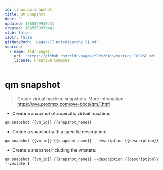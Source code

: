```yaml
---
id: linux.qm-snapshot
title: Qm Snapshot
desc: ''
updated: 1665559930441
created: 1665559930441
stub: false
isDir: false
gitNotePath: 'pages/{{ noteHiearchy }}.md'
sources:
  - name: tldr-pages
    url: 'https://github.com/tldr-pages/tldr/blob/master/LICENSE.md'
    license: Creative Commons
---
```

# qm snapshot

> Create virtual machine snapshots.
> More information: <https://pve.proxmox.com/pve-docs/qm.1.html>.

- Create a snapshot of a specific virtual machine:

`qm snapshot {{vm_id}} {{snapshot_name}}`

- Create a snapshot with a specific description:

`qm snapshot {{vm_id}} {{snapshot_name}} --description {{description}}`

- Create a snapshot including the vmstate:

`qm snapshot {{vm_id}} {{snapshot_name}} --description {{description}} --vmstate 1`

